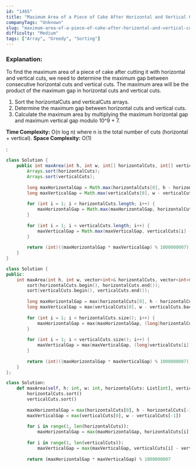 ```yaml
---
id: "1465"
title: "Maximum Area of a Piece of Cake After Horizontal and Vertical Cuts"
companyTags: "Unknown"
slug: "maximum-area-of-a-piece-of-cake-after-horizontal-and-vertical-cuts"
difficulty: "Medium"
tags: ["Array", "Greedy", "Sorting"]
---
```


### Explanation:

To find the maximum area of a piece of cake after cutting it with horizontal and vertical cuts, we need to determine the maximum gap between consecutive horizontal cuts and vertical cuts. The maximum area will be the product of the maximum gap in horizontal cuts and vertical cuts.

1. Sort the horizontalCuts and verticalCuts arrays.
2. Determine the maximum gap between horizontal cuts and vertical cuts.
3. Calculate the maximum area by multiplying the maximum horizontal gap and maximum vertical gap modulo 10^9 + 7.

**Time Complexity:** O(n log n) where n is the total number of cuts (horizontal + vertical).
**Space Complexity:** O(1)

:

```java
class Solution {
    public int maxArea(int h, int w, int[] horizontalCuts, int[] verticalCuts) {
        Arrays.sort(horizontalCuts);
        Arrays.sort(verticalCuts);
        
        long maxHorizontalGap = Math.max(horizontalCuts[0], h - horizontalCuts[horizontalCuts.length - 1]);
        long maxVerticalGap = Math.max(verticalCuts[0], w - verticalCuts[verticalCuts.length - 1]);
        
        for (int i = 1; i < horizontalCuts.length; i++) {
            maxHorizontalGap = Math.max(maxHorizontalGap, horizontalCuts[i] - horizontalCuts[i - 1]);
        }
        
        for (int i = 1; i < verticalCuts.length; i++) {
            maxVerticalGap = Math.max(maxVerticalGap, verticalCuts[i] - verticalCuts[i - 1]);
        }
        
        return (int)((maxHorizontalGap * maxVerticalGap) % 1000000007);
    }
}
```

```cpp
class Solution {
public:
    int maxArea(int h, int w, vector<int>& horizontalCuts, vector<int>& verticalCuts) {
        sort(horizontalCuts.begin(), horizontalCuts.end());
        sort(verticalCuts.begin(), verticalCuts.end());
        
        long maxHorizontalGap = max(horizontalCuts[0], h - horizontalCuts.back());
        long maxVerticalGap = max(verticalCuts[0], w - verticalCuts.back());
        
        for (int i = 1; i < horizontalCuts.size(); i++) {
            maxHorizontalGap = max(maxHorizontalGap, (long)horizontalCuts[i] - horizontalCuts[i - 1]);
        }
        
        for (int i = 1; i < verticalCuts.size(); i++) {
            maxVerticalGap = max(maxVerticalGap, (long)verticalCuts[i] - verticalCuts[i - 1]);
        }
        
        return (int)((maxHorizontalGap * maxVerticalGap) % 1000000007);
    }
};
```

```python
class Solution:
    def maxArea(self, h: int, w: int, horizontalCuts: List[int], verticalCuts: List[int]) -> int:
        horizontalCuts.sort()
        verticalCuts.sort()
        
        maxHorizontalGap = max(horizontalCuts[0], h - horizontalCuts[-1])
        maxVerticalGap = max(verticalCuts[0], w - verticalCuts[-1])
        
        for i in range(1, len(horizontalCuts)):
            maxHorizontalGap = max(maxHorizontalGap, horizontalCuts[i] - horizontalCuts[i - 1])
        
        for i in range(1, len(verticalCuts)):
            maxVerticalGap = max(maxVerticalGap, verticalCuts[i] - verticalCuts[i - 1])
        
        return (maxHorizontalGap * maxVerticalGap) % 1000000007
```